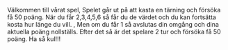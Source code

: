 Välkommen till vårat spel, Spelet går ut på att kasta en tärning och försöka få 50 poäng. 
När du får 2,3,4,5,6 så får du de värdet och du kan fortsätta kosta hur länge du vill. ,
Men om du får 1 så avslutas din omgång och dina aktuella poäng nollställs. Efter det så är det spelare 2 tur och försöka få 50 poäng.
Ha så kul!!!
